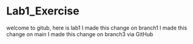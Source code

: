 # Lab1_Exercise

welcome to gitub, here is lab1
I made this change on branch1
I made this change on main
I made this change on branch3 via GitHub
